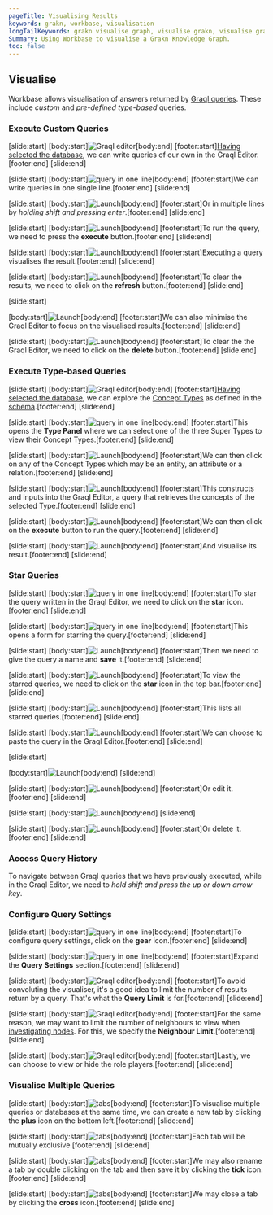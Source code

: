 ```yaml
---
pageTitle: Visualising Results
keywords: grakn, workbase, visualisation
longTailKeywords: grakn visualise graph, visualise grakn, visualise grakn graph, workbase visualisation, grakn visualize graph, visualize grakn, visualize grakn graph, workbase visualization
Summary: Using Workbase to visualise a Grakn Knowledge Graph.
toc: false
---
```


## Visualise
Workbase allows visualisation of answers returned by [Graql queries](../11-query/00-overview.md). These include _custom_ and _pre-defined type-based_ queries.

### Execute Custom Queries
<div class="slideshow">

[slide:start]
[body:start]![Graql editor](/docs/images/workbase/visualise_graql-editor.png)[body:end]
[footer:start][Having selected the database](/docs/workbase/preferences#selecting-a-database), we can write queries of our own in the Graql Editor.[footer:end]
[slide:end]
<!-- -->
[slide:start]
[body:start]![query in one line](/docs/images/workbase/visualise_graql-editor-custom.png)[body:end]
[footer:start]We can write queries in one single line.[footer:end]
[slide:end]
<!-- -->
[slide:start]
[body:start]![Launch](/docs/images/workbase/visualise_graql-editor-multiline.png)[body:end]
[footer:start]Or in multiple lines by _holding shift and pressing enter_.[footer:end]
[slide:end]
<!-- -->
[slide:start]
[body:start]![Launch](/docs/images/workbase/visualise_graql-editor-play.png)[body:end]
[footer:start]To run the query, we need to press the **execute** button.[footer:end]
[slide:end]
<!-- -->
[slide:start]
[body:start]![Launch](/docs/images/workbase/visualise_graql-editor-response.png)[body:end]
[footer:start]Executing a query visualises the result.[footer:end]
[slide:end]
<!-- -->
[slide:start]
[body:start]![Launch](/docs/images/workbase/visualise_graql-editor-clear-graph.png)[body:end]
[footer:start]To clear the results, we need to click on the **refresh** button.[footer:end]
[slide:end]
<!-- -->
[slide:start]

[body:start]![Launch](/docs/images/workbase/visualise_graql-editor-minimise-btn.png)[body:end]
[footer:start]We can also minimise the Graql Editor to focus on the visualised results.[footer:end]
[slide:end]
<!-- -->
[slide:start]
[body:start]![Launch](/docs/images/workbase/visualise_graql-editor-clear-editor.png)[body:end]
[footer:start]To clear the the Graql Editor, we need to click on the **delete** button.[footer:end]
[slide:end]
</div>

### Execute Type-based Queries
<div class="slideshow">

[slide:start]
[body:start]![Graql editor](/docs/images/workbase/visualise_types.png)[body:end]
[footer:start][Having selected the database](/docs/workbase/preferences#selecting-a-database), we can explore the [Concept Types](/docs/schema/concepts) as defined in the [schema](/docs/schema/overview).[footer:end]
[slide:end]
<!-- -->
[slide:start]
[body:start]![query in one line](/docs/images/workbase/visualise_types-opened.png)[body:end]
[footer:start]This opens the **Type Panel** where we can select one of the three Super Types to view their Concept Types.[footer:end]
[slide:end]
<!-- -->
[slide:start]
[body:start]![Launch](/docs/images/workbase/visualise_types-select.png)[body:end]
[footer:start]We can then click on any of the Concept Types which may be an entity, an attribute or a relation.[footer:end]
[slide:end]
<!-- -->
[slide:start]
[body:start]![Launch](/docs/images/workbase/visualise_types-clicked.png)[body:end]
[footer:start]This constructs and inputs into the Graql Editor, a query that retrieves the concepts of the selected Type.[footer:end]
[slide:end]
<!-- -->
[slide:start]
[body:start]![Launch](/docs/images/workbase/visualise_types-play.png)[body:end]
[footer:start]We can then click on the **execute** button to run the query.[footer:end]
[slide:end]
<!-- -->
[slide:start]
[body:start]![Launch](/docs/images/workbase/visualise_types-response.png)[body:end]
[footer:start]And visualise its result.[footer:end]
[slide:end]

</div>

### Star Queries
<div class="slideshow">

[slide:start]
[body:start]![query in one line](/docs/images/workbase/visualise_star.png)[body:end]
[footer:start]To star the query written in the Graql Editor, we need to click on the **star** icon.[footer:end]
[slide:end]
<!-- -->
[slide:start]
[body:start]![query in one line](/docs/images/workbase/visualise_star-opened.png)[body:end]
[footer:start]This opens a form for starring the query.[footer:end]
[slide:end]
<!-- -->
[slide:start]
[body:start]![Launch](/docs/images/workbase/visualise_star-name.png)[body:end]
[footer:start]Then we need to give the query a name and **save** it.[footer:end]
[slide:end]
<!-- -->
[slide:start]
[body:start]![Launch](/docs/images/workbase/visualise_star-saved-queries-btn.png)[body:end]
[footer:start]To view the starred queries, we need to click on the **star** icon in the top bar.[footer:end]
[slide:end]
<!-- -->
[slide:start]
[body:start]![Launch](/docs/images/workbase/visualise_star-saved-queries.png)[body:end]
[footer:start]This lists all starred queries.[footer:end]
[slide:end]
<!-- -->
[slide:start]
[body:start]![Launch](/docs/images/workbase/visualise_star-use.png)[body:end]
[footer:start]We can choose to paste the query in the Graql Editor.[footer:end]
[slide:end]
<!-- -->
[slide:start]

[body:start]![Launch](/docs/images/workbase/visualise_star-used.png)[body:end]
[slide:end]
<!-- -->
[slide:start]
[body:start]![Launch](/docs/images/workbase/visualise_star-edit.png)[body:end]
[footer:start]Or edit it.[footer:end]
[slide:end]
<!-- -->
[slide:start]
[body:start]![Launch](/docs/images/workbase/visualise_star-editing.png)[body:end]
[slide:end]
<!-- -->
[slide:start]
[body:start]![Launch](/docs/images/workbase/visualise_star-delete.png)[body:end]
[footer:start]Or delete it.[footer:end]
[slide:end]

</div>

### Access Query History
To navigate between Graql queries that we have previously executed, while in the Graql Editor, we need to _hold shift and press the up or down arrow key_.

### Configure Query Settings
<div class="slideshow">

[slide:start]
[body:start]![query in one line](/docs/images/workbase/visualise_query-settings.png)[body:end]
[footer:start]To configure query settings, click on the **gear** icon.[footer:end]
[slide:end]
<!-- -->
[slide:start]
[body:start]![query in one line](/docs/images/workbase/visualise_query-settings-tab.png)[body:end]
[footer:start]Expand the **Query Settings** section.[footer:end]
[slide:end]
<!-- -->
[slide:start]
[body:start]![Graql editor](/docs/images/workbase/visualise_query-settings-query-limit.png)[body:end]
[footer:start]To avoid convoluting the visualiser, it's a good idea to limit the number of results return by a query. That's what the **Query Limit** is for.[footer:end]
[slide:end]
<!-- -->
[slide:start]
[body:start]![Graql editor](/docs/images/workbase/visualise_query-settings-neighbour-limit.png)[body:end]
[footer:start]For the same reason, we may want to limit the number of neighbours to view when [investigating nodes](../07-workbase/03-investigation.md). For this, we specify the **Neighbour Limit**.[footer:end]
[slide:end]
<!-- -->
[slide:start]
[body:start]![Graql editor](/docs/images/workbase/visualise_query-settings-roleplayers.png)[body:end]
[footer:start]Lastly, we can choose to view or hide the role players.[footer:end]
[slide:end]

</div>

### Visualise Multiple Queries
<div class="slideshow">

[slide:start]
[body:start]![tabs](/docs/images/workbase/visualise_tabs.png)[body:end]
[footer:start]To visualise multiple queries or databases at the same time, we can create a new tab by clicking the **plus** icon on the bottom left.[footer:end]
[slide:end]

[slide:start]
[body:start]![tabs](/docs/images/workbase/visualise_tabs_new.png)[body:end]
[footer:start]Each tab will be mutually exclusive.[footer:end]
[slide:end]

[slide:start]
[body:start]![tabs](/docs/images/workbase/visualise_tabs_rename.png)[body:end]
[footer:start]We may also rename a tab by double clicking on the tab and then save it by clicking the **tick** icon.[footer:end]
[slide:end]

[slide:start]
[body:start]![tabs](/docs/images/workbase/visualise_tabs_close.png)[body:end]
[footer:start]We may close a tab by clicking the **cross** icon.[footer:end]
[slide:end]

</div>